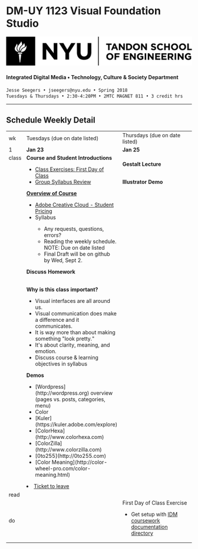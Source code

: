 # DM-UY 1123 Visual Foundation Studio
![NYU](nyu_soe_logo.png)
#### Integrated Digital Media • Technology, Culture & Society Department 
    Jesse Seegers • jseegers@nyu.edu • Spring 2018 
    Tuesdays & Thursdays • 2:30-4:20PM • 2MTC MAGNET 811 • 3 credit hrs
---

## Schedule Weekly Detail

<table>
<tr>
<td>wk</td>
<td>Tuesdays (due on date listed)</td>
<td>Thursdays (due on date listed)</td>
</tr>
<tr>
  <td valign="top">1</td>
  <td valign="top" width="48%"><strong>Jan 23</strong></td>
  <td valign="top" width="48%"><strong>Jan 25</strong></td>
</tr>
<tr>
<td valign="top">class</td>
<td valign="top">
<strong>Course and Student Introductions</strong><br><a href="../class_exercises/dm1123_class_exercise_first_day.md">
<ul>
<li>Class Exercises: First Day of Class</li>
<li>Group Syllabus Review</li>
</ul><strong>Overview of Course</strong>
<ul>

<li><a href="http://www.adobe.com/creativecloud.html">Adobe Creative Cloud - Student Pricing</a></li>
<li> Syllabus</li>
<ul>
 <li>Any requests, questions, errors?</li>
 <li>Reading the weekly schedule. NOTE: Due on date listed</li>
 <li>Final Draft will be on github by Wed, Sept 2.</li>
</ul>
</ul>
<strong>Discuss Homework</strong><br><br>

<strong>Why is this class important?</strong>
<ul>
<li>Visual interfaces are all around us. </li>
<li>Visual communication does make a difference and it communicates.</li>
<li>It is way more than about making something "look pretty."</li>
<li>It's about clarity, meaning, and emotion.</li>
<li>Discuss course &amp; learning objectives in syllabus</li>
</ul>

<strong>Demos</strong>
<ul>
<li> [Wordpress] (http://wordpress.org) overview (pages vs. posts, categories, menu)</li>
<li>Color</li>
  <li>[Kuler](https://kuler.adobe.com/explore)</li>
  <li>[ColorHexa](http://www.colorhexa.com)</li>
  <li>[ColorZilla](http://www.colorzilla.com)</li>
  <li>[0to255](http://0to255.com)</li>
  <li>[Color Meaning](http://color-wheel-pro.com/color-meaning.html)</li>
 </ul>

<li><a href="../projects/dm1123_vfs_tickets_to_leave.md">Ticket to leave</a></li>
</ul></td>
<td valign="top"><br><strong>Gestalt Lecture</strong><br><br>

  <strong>Illustrator Demo</strong>
</td>
</tr>
<tr>
  <td>read</td>
  <td></td>
  <td></td> 
</tr>
<tr>
  <td>do </td>
  <td>
  
  </td> 
  <td>
  First Day of Class Exercise
  <ul>
   <li>Get setup with <a href="../projects/dm1123_idm_coursework_documentation.md">IDM coursework documentation directory</a></li>

  </ul></td>
</tr>
</table>









 